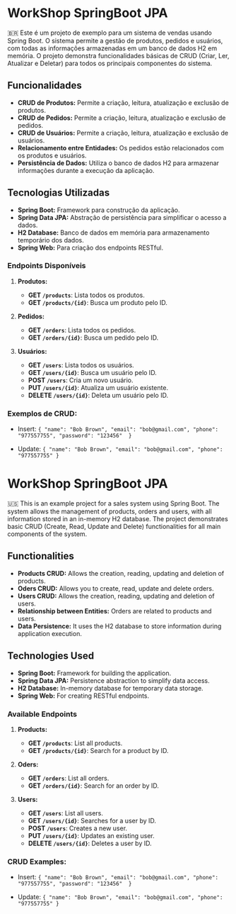 
# WorkShop SpringBoot JPA

🇧🇷
Este é um projeto de exemplo para um sistema de vendas usando Spring Boot. O sistema permite a gestão de produtos, pedidos e usuários, com todas as informações armazenadas em um banco de dados H2 em memória. O projeto demonstra funcionalidades básicas de CRUD (Criar, Ler, Atualizar e Deletar) para todos os principais componentes do sistema.

## Funcionalidades
- **CRUD de Produtos:** Permite a criação, leitura, atualização e exclusão de produtos.
- **CRUD de Pedidos:** Permite a criação, leitura, atualização e exclusão de pedidos.
- **CRUD de Usuários:** Permite a criação, leitura, atualização e exclusão de usuários.
- **Relacionamento entre Entidades:** Os pedidos estão relacionados com os produtos e usuários.
- **Persistência de Dados:** Utiliza o banco de dados H2 para armazenar informações durante a execução da aplicação.

## Tecnologias Utilizadas
- **Spring Boot:** Framework para construção da aplicação.
- **Spring Data JPA:** Abstração de persistência para simplificar o acesso a dados.
- **H2 Database:** Banco de dados em memória para armazenamento temporário dos dados.
- **Spring Web:** Para criação dos endpoints RESTful.

### Endpoints Disponíveis

1. **Produtos:**
   - **GET `/products`**: Lista todos os produtos.
   - **GET `/products/{id}`**: Busca um produto pelo ID.

2. **Pedidos:**
   - **GET `/orders`**: Lista todos os pedidos.
   - **GET `/orders/{id}`**: Busca um pedido pelo ID.

3. **Usuários:**
   - **GET `/users`**: Lista todos os usuários.
   - **GET `/users/{id}`**: Busca um usuário pelo ID.
   - **POST `/users`**: Cria um novo usuário.
   - **PUT `/users/{id}`**: Atualiza um usuário existente.
   - **DELETE `/users/{id}`**: Deleta um usuário pelo ID.

### Exemplos de CRUD:

* Insert:
`{
    "name": "Bob Brown",
    "email": "bob@gmail.com",
    "phone": "977557755",
    "password": "123456" 
}`

* Update:
`{
    "name": "Bob Brown",
    "email": "bob@gmail.com",
    "phone": "977557755"
}`

# WorkShop SpringBoot JPA
🇺🇸
This is an example project for a sales system using Spring Boot. The system allows the management of products, orders and users, with all information stored in an in-memory H2 database. The project demonstrates basic CRUD (Create, Read, Update and Delete) functionalities for all main components of the system.

## Functionalities
- **Products CRUD:** Allows the creation, reading, updating and deletion of products.
- **Oders CRUD:** Allows you to create, read, update and delete orders.
- **Users CRUD:** Allows the creation, reading, updating and deletion of users.
- **Relationship between Entities:** Orders are related to products and users.
- **Data Persistence:** It uses the H2 database to store information during application execution.

## Technologies Used
- **Spring Boot:** Framework for building the application.
- **Spring Data JPA:** Persistence abstraction to simplify data access.
- **H2 Database:** In-memory database for temporary data storage.
- **Spring Web:** For creating RESTful endpoints.

### Available Endpoints

1. **Products:**
   - **GET `/products`**: List all products.
   - **GET `/products/{id}`**: Search for a product by ID.

2. **Oders:**
   - **GET `/orders`**: List all orders.
   - **GET `/orders/{id}`**: Search for an order by ID.

3. **Users:**
   - **GET `/users`**: List all users.
   - **GET `/users/{id}`**: Searches for a user by ID.
   - **POST `/users`**: Creates a new user.
   - **PUT `/users/{id}`**: Updates an existing user.
   - **DELETE `/users/{id}`**: Deletes a user by ID.

### CRUD Examples:

* Insert:
`{
    "name": "Bob Brown",
    "email": "bob@gmail.com",
    "phone": "977557755",
    "password": "123456" 
}`

* Update:
`{
    "name": "Bob Brown",
    "email": "bob@gmail.com",
    "phone": "977557755"
}`
